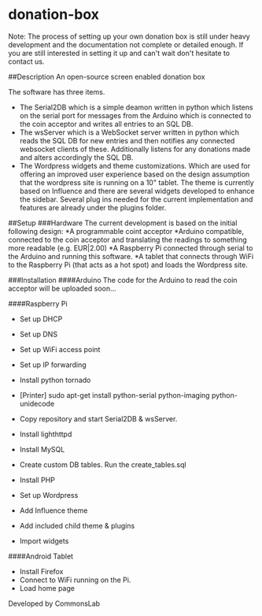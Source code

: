 donation-box
============

Note: The process of setting up your own donation box is still under heavy development and the documentation not complete or detailed enough. If you are still interested in setting it up and can't wait don't hesitate to contact us.


##Description
An open-source screen enabled donation box

The software has three items. 
* The Serial2DB which is a simple deamon written in python which listens on the serial port for messages from the Arduino which is connected to the coin acceptor and writes all entries to an SQL DB.
* The wsServer which is a WebSocket server written in python which reads the SQL DB for new entries and then notifies any connected websocket clients of these. Additionally listens for any donations made and alters accordingly the SQL DB.
* The Wordpress widgets and theme customizations. Which are used for offering an improved user experience based on the design assumption that the wordpress site is running on a 10" tablet. The theme is currently based on Influence and there are several widgets developed to enhance the sidebar. Several plug ins needed for the current implementation and features are already under the plugins folder.

##Setup
###Hardware
The current development is based on the initial following design:
  *A programmable coint acceptor
  *Arduino compatible, connected to the coin acceptor and translating the readings to something more readable (e.g. EUR|2.00)
  *A Raspberry Pi connected through serial to the Arduino and running this software.
  *A tablet that connects through WiFi to the Raspberry Pi (that acts as a hot spot) and loads the Wordpress site.

###Installation
####Arduino
The code for the Arduino to read the coin acceptor will be uploaded soon...

####Raspberry Pi

* Set up DHCP
* Set up DNS
* Set up WiFi access point
* Set up IP forwarding
* Install python tornado
* [Printer] sudo apt-get install python-serial python-imaging python-unidecode
* Copy repository and start Serial2DB & wsServer.

* Install lighthttpd
* Install MySQL
* Create custom DB tables. Run the create_tables.sql
* Install PHP
* Set up Wordpress
* Add Influence theme 
* Add included child theme & plugins
* Import widgets 

####Android Tablet
* Install Firefox
* Connect to WiFi running on the Pi.
* Load home page


Developed by CommonsLab
